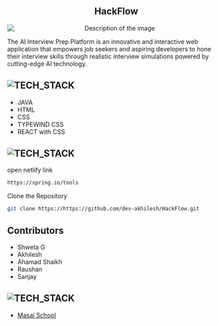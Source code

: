 


<h2 align="center">
   HackFlow
</h2> 

<p align="center">
  <img src="https://github.com/psudhansu/dangerous-powder-9842/assets/111189783/3d7e7049-9436-40e0-b7e7-000cda5f5594)" alt="Description of the image" style="display: block; margin: 0 auto;">
</p>
The AI Interview Prep Platform is an innovative and interactive web application that empowers job seekers and aspiring developers to hone their interview skills through realistic interview simulations powered by cutting-edge AI technology.




## ![TECH_STACK](https://img.shields.io/badge/Tech_Stack-%231572B6.svg?style=for-the-badge)

- JAVA
- HTML
- CSS
- TYPEWIND CSS
- REACT with CSS

## ![TECH_STACK](https://img.shields.io/badge/Setting_&_Installation-%231572B6.svg?style=for-the-badge)

open netlify link
```bash
https://spring.io/tools
```
Clone the Repository

```bash
git clone https://https://github.com/dev-akhilesh/HackFlow.git
```


## Contributors
- Shweta G
- Akhilesh
- Ahamad Shaikh
- Raushan
- Sanjay
  
## ![TECH_STACK](https://img.shields.io/badge/Acknowledgement-%231572B6.svg?style=for-the-badge)

- [Masai School](https://www.masaischool.com/)
